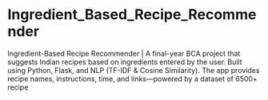 # Ingredient_Based_Recipe_Recommender
Ingredient-Based Recipe Recommender | A final-year BCA project that suggests Indian recipes based on ingredients entered by the user. Built using Python, Flask, and NLP (TF-IDF &amp; Cosine Similarity). The app provides recipe names, instructions, time, and links—powered by a dataset of 6500+ recipe
